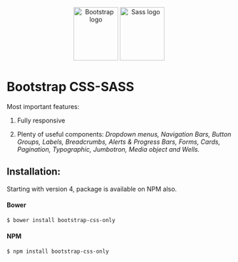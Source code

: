 <p align="center">
    <img src="https://v5.getbootstrap.com/docs/5.0/assets/brand/bootstrap-logo-shadow.png" alt="Bootstrap logo" width="100" height="120">
    <img src="https://sass-lang.com/assets/img/styleguide/color-1c4aab2b.png" alt="Sass logo" width="100" height="120">
</p>

# Bootstrap CSS-SASS 

 Most important features:

1. Fully responsive

2. Plenty of useful components: 
*Dropdown menus,*
*Navigation Bars,*
*Button Groups,*
*Labels,*
*Breadcrumbs,*
*Alerts & Progress Bars,*
*Forms,*
*Cards,*
*Pagination,*
*Typographic,*
*Jumbotron,*
*Media object and Wells.*



## Installation:
Starting with version 4, package is available on NPM also.

#### Bower

```bash
$ bower install bootstrap-css-only
```

#### NPM 

```bash
$ npm install bootstrap-css-only
```


